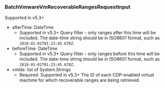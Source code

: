 ### BatchVmwareVmRecoverableRangesRequestInput
Supported in v5.3+

- afterTime: DateTime
  - Supported in v5.3+
Query filter - only ranges after this time will be included. The date-time string should be in ISO8601 format, such as `2018-01-01T01:23:45.678Z`.
- beforeTime: DateTime
  - Supported in v5.3+
Query filter - only ranges before this time will be included. The date-time string should be in ISO8601 format, such as `2018-01-01T01:23:45.678Z`.
- vmIds: list of System.Strings
  - Required. Supported in v5.3+
The ID of each CDP-enabled virtual machine for which recoverable ranges are being retrieved.
